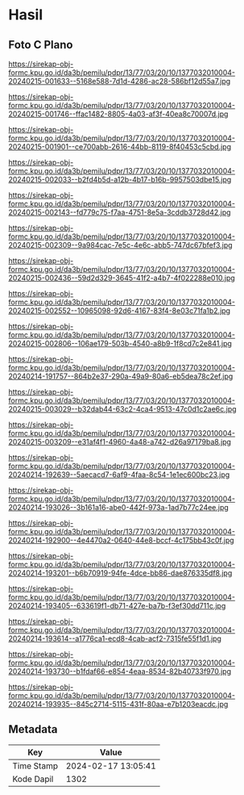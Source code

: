 # Hasil

## Foto C Plano

https://sirekap-obj-formc.kpu.go.id/da3b/pemilu/pdpr/13/77/03/20/10/1377032010004-20240215-001633--5168e588-7d1d-4286-ac28-586bf12d55a7.jpg

https://sirekap-obj-formc.kpu.go.id/da3b/pemilu/pdpr/13/77/03/20/10/1377032010004-20240215-001746--ffac1482-8805-4a03-af3f-40ea8c70007d.jpg

https://sirekap-obj-formc.kpu.go.id/da3b/pemilu/pdpr/13/77/03/20/10/1377032010004-20240215-001901--ce700abb-2616-44bb-8119-8f40453c5cbd.jpg

https://sirekap-obj-formc.kpu.go.id/da3b/pemilu/pdpr/13/77/03/20/10/1377032010004-20240215-002033--b2fd4b5d-a12b-4b17-b16b-9957503dbe15.jpg

https://sirekap-obj-formc.kpu.go.id/da3b/pemilu/pdpr/13/77/03/20/10/1377032010004-20240215-002143--fd779c75-f7aa-4751-8e5a-3cddb3728d42.jpg

https://sirekap-obj-formc.kpu.go.id/da3b/pemilu/pdpr/13/77/03/20/10/1377032010004-20240215-002309--9a984cac-7e5c-4e6c-abb5-747dc67bfef3.jpg

https://sirekap-obj-formc.kpu.go.id/da3b/pemilu/pdpr/13/77/03/20/10/1377032010004-20240215-002436--59d2d329-3645-41f2-a4b7-4f022288e010.jpg

https://sirekap-obj-formc.kpu.go.id/da3b/pemilu/pdpr/13/77/03/20/10/1377032010004-20240215-002552--10965098-92d6-4167-83f4-8e03c71fa1b2.jpg

https://sirekap-obj-formc.kpu.go.id/da3b/pemilu/pdpr/13/77/03/20/10/1377032010004-20240215-002806--106ae179-503b-4540-a8b9-1f8cd7c2e841.jpg

https://sirekap-obj-formc.kpu.go.id/da3b/pemilu/pdpr/13/77/03/20/10/1377032010004-20240214-191757--864b2e37-290a-49a9-80a6-eb5dea78c2ef.jpg

https://sirekap-obj-formc.kpu.go.id/da3b/pemilu/pdpr/13/77/03/20/10/1377032010004-20240215-003029--b32dab44-63c2-4ca4-9513-47c0d1c2ae6c.jpg

https://sirekap-obj-formc.kpu.go.id/da3b/pemilu/pdpr/13/77/03/20/10/1377032010004-20240215-003209--e31af4f1-4960-4a48-a742-d26a97179ba8.jpg

https://sirekap-obj-formc.kpu.go.id/da3b/pemilu/pdpr/13/77/03/20/10/1377032010004-20240214-192639--5aecacd7-6af9-4faa-8c54-1e1ec600bc23.jpg

https://sirekap-obj-formc.kpu.go.id/da3b/pemilu/pdpr/13/77/03/20/10/1377032010004-20240214-193026--3b161a16-abe0-442f-973a-1ad7b77c24ee.jpg

https://sirekap-obj-formc.kpu.go.id/da3b/pemilu/pdpr/13/77/03/20/10/1377032010004-20240214-192900--4e4470a2-0640-44e8-bccf-4c175bb43c0f.jpg

https://sirekap-obj-formc.kpu.go.id/da3b/pemilu/pdpr/13/77/03/20/10/1377032010004-20240214-193201--b6b70919-94fe-4dce-bb86-dae876335df8.jpg

https://sirekap-obj-formc.kpu.go.id/da3b/pemilu/pdpr/13/77/03/20/10/1377032010004-20240214-193405--633619f1-db71-427e-ba7b-f3ef30dd711c.jpg

https://sirekap-obj-formc.kpu.go.id/da3b/pemilu/pdpr/13/77/03/20/10/1377032010004-20240214-193614--a1776ca1-ecd8-4cab-acf2-7315fe55f1d1.jpg

https://sirekap-obj-formc.kpu.go.id/da3b/pemilu/pdpr/13/77/03/20/10/1377032010004-20240214-193730--b1fdaf66-e854-4eaa-8534-82b40733f970.jpg

https://sirekap-obj-formc.kpu.go.id/da3b/pemilu/pdpr/13/77/03/20/10/1377032010004-20240214-193935--845c2714-5115-431f-80aa-e7b1203eacdc.jpg


## Metadata

| Key        | Value               |
| ---------- | ------------------- |
| Time Stamp | 2024-02-17 13:05:41 |
| Kode Dapil | 1302                |



